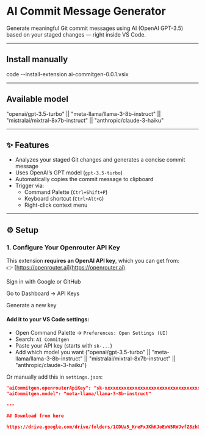 # AI Commit Message Generator

Generate meaningful Git commit messages using AI (OpenAI GPT-3.5) based on your staged changes — right inside VS Code.

---

## Install manually

code --install-extension ai-commitgen-0.0.1.vsix

---

## Available model

"openai/gpt-3.5-turbo" || "meta-llama/llama-3-8b-instruct" || "mistralai/mixtral-8x7b-instruct" || "anthropic/claude-3-haiku"

---

## ✨ Features

- Analyzes your staged Git changes and generates a concise commit message
- Uses OpenAI’s GPT model (`gpt-3.5-turbo`)
- Automatically copies the commit message to clipboard
- Trigger via:
  - Command Palette (`Ctrl+Shift+P`)
  - Keyboard shortcut (`Ctrl+Alt+G`)
  - Right-click context menu

---

## ⚙️ Setup

### 1. Configure Your Openrouter API Key

This extension **requires an OpenAI API key**, which you can get from:  
👉 [https://openrouter.ai](https://openrouter.ai)

Sign in with Google or GitHub

Go to Dashboard → API Keys

Generate a new key
#### Add it to your VS Code settings:

- Open Command Palette → `Preferences: Open Settings (UI)`
- Search: `AI Commitgen`
- Paste your API key (starts with `sk-...`)
- Add which model you want ("openai/gpt-3.5-turbo" || "meta-llama/llama-3-8b-instruct" || "mistralai/mixtral-8x7b-instruct" || "anthropic/claude-3-haiku")

Or manually add this in `settings.json`:

```json
"aiCommitgen.openrouterApiKey": "sk-xxxxxxxxxxxxxxxxxxxxxxxxxxxxxxxxxxxxxxxx"
"aiCommitgen.model": "meta-llama/llama-3-8b-instruct"

---

## Download from here

https://drive.google.com/drive/folders/1CDUa5_KreFxJKhKJoExW5RWJvfZ8zhDH?usp=sharing
